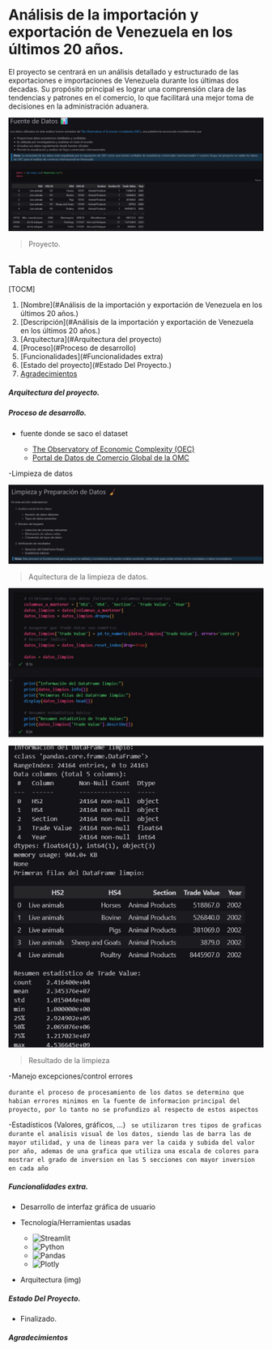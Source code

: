 # Análisis de la importación y exportación de Venezuela en los últimos 20 años.

El proyecto se centrará en un análisis detallado y estructurado de las exportaciones e importaciones de Venezuela durante los últimas dos decadas. Su propósito principal es lograr una comprensión clara de las tendencias y patrones en el comercio, lo que facilitará una mejor toma de decisiones en la administración aduanera.

![ Presentacion de los datos ](https://github.com/TheAtticTrash/FAVFIX-proyecto/blob/master/proyecto.jpg)

> Proyecto.

## Tabla de contenidos

[TOCM]

1. [Nombre](#Análisis de la importación y exportación de Venezuela en los últimos 20 años.)
2. [Descripción](#Análisis de la importación y exportación de Venezuela en los últimos 20 años.)
3. [Arquitectura](#Arquitectura del proyecto)
4. [Proceso](#Proceso de desarrollo)
5. [Funcionalidades](#Funcionalidades extra)
6. [Estado del proyecto](#Estado Del Proyecto.)
7. [Agradecimientos](#Agradecimientos)


##### Arquitectura del proyecto.

##### Proceso de desarrollo.

+ fuente donde se saco el dataset

    *  [The Observatory of Economic Complexity (OEC)](https://oec.world/es/profile/country/ven)
    * [Portal de Datos de Comercio Global de la OMC](https://globaltradedata.wto.org/official-data)

-Limpieza de datos 

![](https://github.com/TheAtticTrash/FAVFIX-proyecto/blob/master/arquitectura%20de%20la%20limpieza.jpg)

> Aquitectura de la limpieza de datos.

![](https://github.com/TheAtticTrash/FAVFIX-proyecto/blob/master/arquitectura%20basica%20de%20la%20limpieza.jpg)

![](https://github.com/TheAtticTrash/FAVFIX-proyecto/blob/master/resultado%20de%20la%20limpieza.jpg)

>Resultado de la limpieza

-Manejo excepciones/control errores

``` durante el proceso de procesamiento de los datos se determino que habian errores minimos en la fuente de informacion principal del proyecto, por lo tanto no se profundizo al respecto de estos aspectos ```

-Estadísticos (Valores, gráficos, …) ``` se utilizaron tres tipos de graficas durante el analisis visual de los datos, siendo las de barra las de mayor utilidad, y una de lineas para ver la caida y subida del valor por año, ademas de una grafica que utiliza una escala de colores para mostrar el grado de inversion en las 5 secciones con mayor inversion en cada año```

##### Funcionalidades extra.

* Desarrollo de interfaz gráfica de usuario

- Tecnología/Herramientas usadas
  - ![Streamlit](https://img.shields.io/badge/Streamlit-FF4B4B?style=flat-square&logo=streamlit&logoColor=white)
  - ![Python](https://img.shields.io/badge/Python-3776AB?style=flat-square&logo=python&logoColor=white)
  - ![Pandas](https://img.shields.io/badge/Pandas-150458?style=flat-square&logo=pandas&logoColor=white)
  - ![Plotly](https://img.shields.io/badge/Plotly-3B4B8C?style=flat-square&logo=plotly&logoColor=white)
  
- Arquitectura (img)

##### Estado Del Proyecto.

* Finalizado.

##### Agradecimientos
